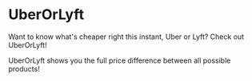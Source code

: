 # UberOrLyft


Want to know what's cheaper right this instant, Uber or Lyft? Check out UberOrLyft!

UberOrLyft shows you the full price difference between all possible products!


<img src='http://i.imgur.com/JG4DSSh.png' title='UberOrLyft' width='' alt='' />


<img src='https://i.imgur.com/7NsBF1l.png' title='Price differentiation!' width='' alt='' />
